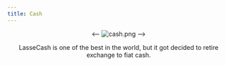 ```yaml
---
title: Cash
---
```


<center>
  
<-- ![cash.png](https://images.hive.blog/DQma4ejnDfm6wnvxCok52G64arZBTatEpeMVt7TnAYRJaU1/unknown.png) -->

LasseCash is one of the best in the world, but it got decided to retire exchange to fiat cash.



</center>
